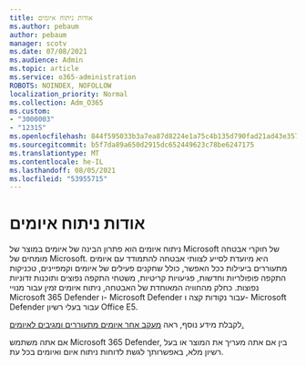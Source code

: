 ```yaml
---
title: אודות ניתוח איומים
ms.author: pebaum
author: pebaum
manager: scotv
ms.date: 07/08/2021
ms.audience: Admin
ms.topic: article
ms.service: o365-administration
ROBOTS: NOINDEX, NOFOLLOW
localization_priority: Normal
ms.collection: Adm_O365
ms.custom:
- "3000003"
- "12315"
ms.openlocfilehash: 844f595033b3a7ea87d8224e1a75c4b135d790fad21ad43e35784b951f312cc5
ms.sourcegitcommit: b5f7da89a650d2915dc652449623c78be6247175
ms.translationtype: MT
ms.contentlocale: he-IL
ms.lasthandoff: 08/05/2021
ms.locfileid: "53955715"
---
```

# <a name="about-threat-analytics"></a>אודות ניתוח איומים

ניתוח איומים הוא פתרון הבינה של איומים במוצר של Microsoft של חוקרי אבטחה מומחים של Microsoft. היא מיועדת לסייע לצוותי אבטחה להתמודד עם איומים מתעוררים ביעילות ככל האפשר, כולל שחקנים פעילים של איומים וקמפיינים, טכניקות התקפה פופולריות וחדשות, פגיעויות קריטיות, משטחי התקפה נפוצים ותוכנות זדוניות נפוצות. כחלק מהחוויה המאוחדת של האבטחה, ניתוח איומים זמין עבור מנויי Microsoft 365 Defender ו- Microsoft Defender עבור נקודות קצה ו- Microsoft Defender עבור בעלי רשיון Office E5. 

לקבלת מידע נוסף, ראה [מעקב אחר איומים מתעוררים ומגיבים לאיומים.](/microsoft-365/security/defender/threat-analytics)

אם אתה משתמש Microsoft 365 Defender, בין אם אתה מעריך את המוצר או בעל רשיון מלא, באפשרותך לגשת לדוחות ניתוח איום ואיומים בכל עת. 